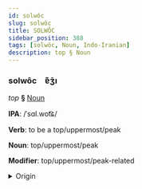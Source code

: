 ```yaml
---
id: solwôc
slug: solwôc
title: SOLWÔC
sidebar_position: 388
tags: [solwôc, Noun, Indo-Iranian]
description: top § Noun
---
```


### solwôc&emsp;<span kind="abugida">ɐ͊ʒ̄ı</span>

*top* **§** [Noun](../../tags/Noun)

**IPA**: /ˈsɑl.wot͡ɕ/

**Verb**: to be a top/uppermost/peak

**Noun**: top/uppermost/peak

**Modifier**: top/uppermost/peak-related

<details>
    <summary>Origin</summary>
    Hindi सर्वोच्च sarvocc [sɐɾ.ʋoː(t̚)t͡ʃ]<br/>
    <em>Indo-Iranian Language Family</em>
</details>